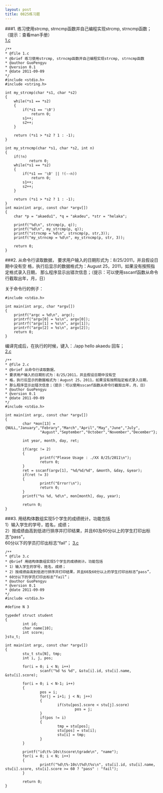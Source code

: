 ```yaml
---
layout: post
title: 0825练习题
---
```

###1.
练习使用strcmp, strncmp函数并自己编程实现strcmp, strncmp函数；<br>
（提示：查看man手册）<br><a href="./1.c">1.c</a>

	/** 
	* @file 1.c
	* @brief 练习使用strcmp, strncmp函数并自己编程实现strcmp, strncmp函数
	* @author GuoPengyu
	* @version 0.1
	* @date 2011-09-09
	*/
	#include <stdio.h>
	#include <string.h>
	
	int my_strcmp(char *s1, char *s2)
	{
		while(*s1 == *s2)
		{
			if(*s1 == '\0')
				return 0;
			s1++;
			s2++;
		}
	
		return (*s1 > *s2 ? 1 : -1); 
	}
	
	int my_strncmp(char *s1, char *s2, int n)
	{
		if(!n)
			   return 0;
		while(*s1 == *s2)
		{
			if(*s1 == '\0' || !(--n))
				return 0;
			s1++;
			s2++;
		}
	
		return (*s1 > *s2 ? 1 : -1); 
	}
	int main(int argc, const char *argv[])
	{
		char *p = "akaedu1", *q = "akadeu", *str = "helaka";
	
		printf("%d\n", strcmp(p, q));
		printf("%d\n", my_strcmp(p, q));
		printf("strncmp = %d\n", strncmp(p, str,3));
		printf("my_strncmp = %d\n", my_strncmp(p, str, 3));
	
		return 0;
	}
	
###2.
从命令行读取数据， 要求用户输入的日期形式为：8/25/2011，并且假设日期中没有空
格，执行后显示的数据格式为：August 25，2011，如果没有按照指定格式录入日期，
那么程序显示出错次信息；（提示：可以使用sscanf函数从命令行截取出年，月，日）<br>

关于命令行的例子：

	#include <stdio.h>
	
	int main(int argc, char *argv[])
	{
		printf("argc = %d\n", argc);
		printrf("argv[0] = %s\n", argv[0]);
		printrf("argv[1] = %s\n", argv[1]);
		printrf("argv[2] = %s\n", argv[2]);
		return 0;
	}

编译完成后，在执行的时候，键入：./app hello akaedu 回车；<br><a href="./2.c">2.c</a>

	/** 
	* @file 2.c
	* @brief 从命令行读取数据，
	* 要求用户输入的日期形式为：8/25/2011，并且假设日期中没有空
	* 格，执行后显示的数据格式为：August 25，2011，如果没有按照指定格式录入日期，
	* 那么程序显示出错次信息；（提示：可以使用sscanf函数从命令行截取出年，月，日）
	* @author GuoPengyu
	* @version 0.1
	* @date 2011-09-09
	*/
	#include <stdio.h>
	
	int main(int argc, const char *argv[])
	{
	        char *mon[13] = {NULL,"January","Febrary","March","April","May","June","July",
	                "August","September","October","November","December"};
	
	        int year, month, day, ret;
	        
	        if(argc != 2)
	        {
	                printf("Please Usage : ./XX 8/25/2011\n");
	                return 0;
	        }
	        ret = sscanf(argv[1], "%d/%d/%d", &month, &day, &year);
	        if(ret != 3)
	        {
	                printf("Error!\n");
	                return 0;
	        }
	        printf("%s %d, %d\n", mon[month], day, year);
	
	        return 0;
	}
	
###3.
用结构体数组实现5个学生的成绩统计。功能包括<br>
1）输入学生的学号，姓名，成绩；<br>
2）按成绩由高到低进行排序并打印结果，并且60及60分以上的学生打印出标志“pass”，<br>
60分以下的学员打印出标志“fail”；
<a href="./3.c">3.c</a>

	/** 
	* @file 3.c
	* @brief 用结构体数组实现5个学生的成绩统计。功能包括
	* 1）输入学生的学号，姓名，成绩；
	* 2）按成绩由高到低进行排序并打印结果，并且60及60分以上的学生打印出标志“pass”，
	* 60分以下的学员打印出标志“fail”；
	* @author GuoPengyu
	* @version 0.1
	* @date 2011-09-09
	*/
	#include <stdio.h>
	
	#define N 3
	
	typedef struct student
	{
	        int id;
	        char name[10];
	        int score;
	}stu_t;
	
	int main(int argc, const char *argv[])
	{
	        stu_t stu[N], tmp;
	        int i, j, pos;
	
	        for(i = 0; i < N; i++)
	                scanf("%d %s %d", &stu[i].id, stu[i].name, &stu[i].score);
	        
	        for(i = 0; i < N-1; i++)
	        {
	                pos = i;
	                for(j = i+1; j < N; j++)
	                {
	                        if(stu[pos].score < stu[j].score)
	                                pos = j;
	                }
	                if(pos != i)
	                {
	                        tmp = stu[pos];
	                        stu[pos] = stu[i];
	                        stu[i] = tmp;
	                }
	        }
	
	        printf("id\t%-10s\tscore\tgrade\n", "name");
	        for(i = 0; i < N; i++)
	        {
	                printf("%d\t%-10s\t%d\t%s\n", stu[i].id, stu[i].name, stu[i].score, stu[i].score >= 60 ? "pass" : "fail");
	        }
	
	        return 0;
	}
	
